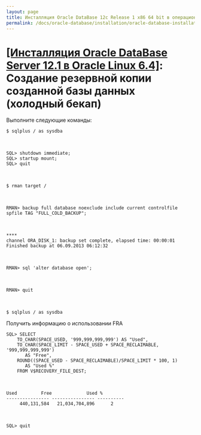 ```yaml
---
layout: page
title: Инсталляция Oracle DataBase 12c Release 1 x86 64 bit в операционной системе Oracle Linux 6.4 x86_64
permalink: /docs/oracle-database/installation/oracle-database-installation/single-instance/simple/linux/6.4/oracle/12.1/oracle-cold-backup/
---
```


# <a href="/docs/oracle-database/installation/oracle-database-installation/single-instance/simple/linux/6.4/oracle/12.1/">[Инсталляция Oracle DataBase Server 12.1 в Oracle Linux 6.4]</a>: Создание резервной копии созданной базы данных (холодный бекап)



Выполните следующие команды:

	$ sqlplus / as sysdba

<br/>

	SQL> shutdown immediate;
	SQL> startup mount;
	SQL> quit


<br/>

	$ rman target /



<br/>


	RMAN> backup full database noexclude include current controlfile spfile TAG "FULL_COLD_BACKUP";


<br/>

	****
	channel ORA_DISK_1: backup set complete, elapsed time: 00:00:01
	Finished backup at 06.09.2013 06:12:32


<br/>


	RMAN> sql 'alter database open';


<br/>

	RMAN> quit

<br/>

	$ sqlplus / as sysdba



Получить информацию о использовании FRA


	SQL> SELECT
	    TO_CHAR(SPACE_USED, '999,999,999,999') AS "Used",
	    TO_CHAR(SPACE_LIMIT - SPACE_USED + SPACE_RECLAIMABLE, '999,999,999,999')
	       AS "Free",
	    ROUND((SPACE_USED - SPACE_RECLAIMABLE)/SPACE_LIMIT * 100, 1)
	       AS "Used %"
	    FROM V$RECOVERY_FILE_DEST;


<br/>

	Used		 Free		      Used %
	---------------- ---------------- ----------
	     440,131,584   21,034,704,896	   2


<br/>

	SQL> quit
